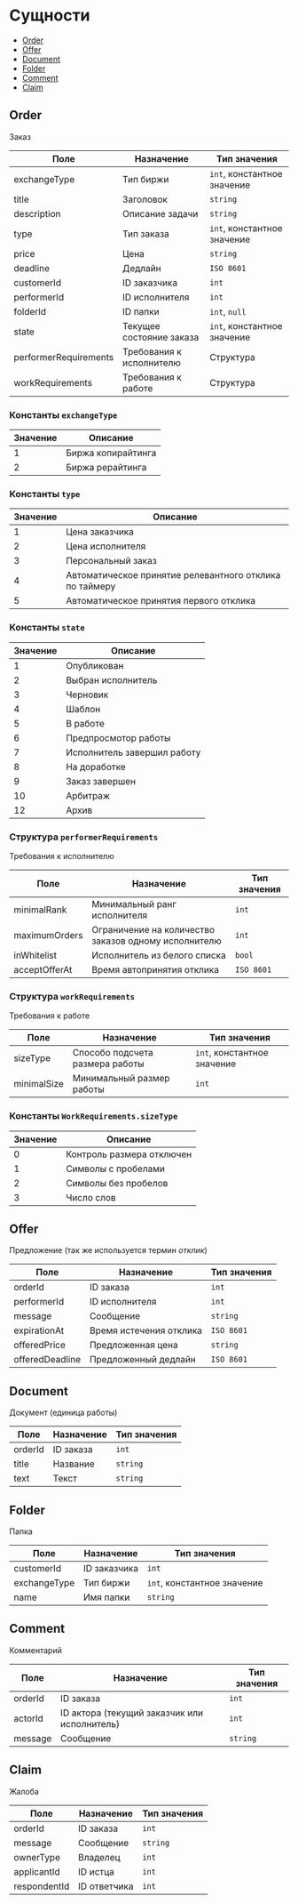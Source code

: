 # Сущности

 * [Order](#order)
 * [Offer](#offer)
 * [Document](#document)
 * [Folder](#folder)
 * [Comment](#comment)
 * [Claim](#claim)

## Order

Заказ

| Поле | Назначение | Тип значения |
| ---- | ---------- | ------------ |
| exchangeType | Тип биржи | `int`, константное значение |
| title | Заголовок | `string` |
| description | Описание задачи | `string` |
| type | Тип заказа | `int`, константное значение |
| price | Цена | `string` |
| deadline | Дедлайн | `ISO 8601` |
| customerId | ID заказчика | `int` |
| performerId | ID исполнителя | `int` |
| folderId | ID папки | `int`, `null` |
| state | Текущее состояние заказа | `int`, константное значение |
| performerRequirements | Требования к исполнителю | Структура |
| workRequirements | Требования к работе | Структура |

### Константы `exchangeType`

| Значение | Описание |
| -------- | -------- |
| 1 | Биржа копирайтинга |
| 2 | Биржа рерайтинга |

### Константы `type`

| Значение | Описание |
| -------- | -------- |
| 1 | Цена заказчика |
| 2 | Цена исполнителя |
| 3 | Персональный заказ |
| 4 | Автоматическое принятие релевантного отклика по таймеру |
| 5 | Автоматическое принятия первого отклика |

### Константы `state`

| Значение | Описание |
| -------- | -------- |
| 1 | Опубликован |
| 2 | Выбран исполнитель |
| 3 | Черновик |
| 4 | Шаблон |
| 5 | В работе |
| 6 | Предпросмотор работы |
| 7 | Исполнитель завершил работу |
| 8 | На доработке |
| 9 | Заказ завершен |
| 10 | Арбитраж |
| 12 | Архив |

### Структура `performerRequirements`

Требования к исполнителю

| Поле | Назначение | Тип значения |
| ---- | ---------- | ------------ |
| minimalRank | Минимальный ранг исполнителя | `int` |
| maximumOrders | Ограничение на количество заказов одному исполнителю | `int` |
| inWhitelist | Исполнитель из белого списка | `bool` |
| acceptOfferAt | Время автопринятия отклика | `ISO 8601` |

### Структура `workRequirements`

Требования к работе

| Поле | Назначение | Тип значения |
| ---- | ---------- | ------------ |
| sizeType | Способо подсчета размера работы | `int`, константное значение |
| minimalSize | Минимальный размер работы | `int` |

### Константы `WorkRequirements.sizeType`

| Значение | Описание |
| -------- | -------- |
| 0 | Контроль размера отключен |
| 1 | Символы с пробелами |
| 2 | Символы без пробелов |
| 3 | Число слов |

## Offer

Предложение (так же используется термин *отклик*)

| Поле | Назначение | Тип значения |
| ---- | ---------- | -------------|
| orderId | ID заказа | `int` |
| performerId | ID исполнителя | `int` |
| message | Сообщение | `string` |
| expirationAt | Время истечения отклика | `ISO 8601` |
| offeredPrice | Предложенная цена | `string` |
| offeredDeadline | Предложенный дедлайн | `ISO 8601` |

## Document

Документ (единица работы)

| Поле | Назначение | Тип значения |
| ---- | ---------- | ------------ |
| orderId | ID заказа | `int` |
| title | Название | `string` |
| text | Текст   | `string` |

## Folder

Папка

| Поле | Назначение | Тип значения |
| ---- | ---------- | ------------ |
| customerId | ID заказчика | `int` |
| exchangeType | Тип биржи | `int`, константное значение |
| name | Имя папки | `string` |

## Comment

Комментарий

| Поле | Назначение | Тип значения |
| ---- | ---------- | ------------ |
| orderId | ID заказа | `int` |
| actorId | ID актора (текущий заказчик или исполнитель) | `int` |
| message | Сообщение | `string` |

## Claim

Жалоба

| Поле | Назначение | Тип значения |
| ---- | ---------- | ------------ |
| orderId | ID заказа | `int` |
| message | Сообщение | `string` |
| ownerType | Владелец | `int` |
| applicantId | ID истца | `int` |
| respondentId | ID ответчика | `int` |
